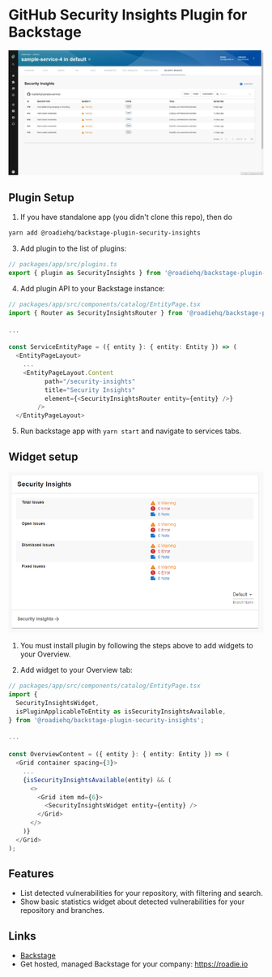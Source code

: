 # GitHub Security Insights Plugin for Backstage

![a list of security alerts](https://raw.githubusercontent.com/RoadieHQ/backstage-plugin-security-insights/main/docs/roadie-backstage-security-plugin.jpg)

## Plugin Setup

1. If you have standalone app (you didn't clone this repo), then do

```bash
yarn add @roadiehq/backstage-plugin-security-insights
```

3. Add plugin to the list of plugins:

```ts
// packages/app/src/plugins.ts
export { plugin as SecurityInsights } from '@roadiehq/backstage-plugin-security-insights';
```

4. Add plugin API to your Backstage instance:

```ts
// packages/app/src/components/catalog/EntityPage.tsx
import { Router as SecurityInsightsRouter } from '@roadiehq/backstage-plugin-security-insights';

...

const ServiceEntityPage = ({ entity }: { entity: Entity }) => (
  <EntityPageLayout>
    ...
    <EntityPageLayout.Content
          path="/security-insights"
          title="Security Insights"
          element={<SecurityInsightsRouter entity={entity} />}
        />
  </EntityPageLayout>
```

5. Run backstage app with `yarn start` and navigate to services tabs.

## Widget setup

![a list of security alert](https://raw.githubusercontent.com/RoadieHQ/backstage-plugin-security-insights/main/docs/backstage-plugin-security-widget-1.png)

1. You must install plugin by following the steps above to add widgets to your Overview.

2. Add widget to your Overview tab:

```ts
// packages/app/src/components/catalog/EntityPage.tsx
import {
  SecurityInsightsWidget,
  isPluginApplicableToEntity as isSecurityInsightsAvailable,
} from '@roadiehq/backstage-plugin-security-insights';

...

const OverviewContent = ({ entity }: { entity: Entity }) => (
  <Grid container spacing={3}>
    ...
    {isSecurityInsightsAvailable(entity) && (
      <>
        <Grid item md={6}>
          <SecurityInsightsWidget entity={entity} />
        </Grid>
      </>
    )}
  </Grid>
);

```

## Features

- List detected vulnerabilities for your repository, with filtering and search.
- Show basic statistics widget about detected vulnerabilities for your repository and branches.

## Links

- [Backstage](https://backstage.io)
- Get hosted, managed Backstage for your company: https://roadie.io
